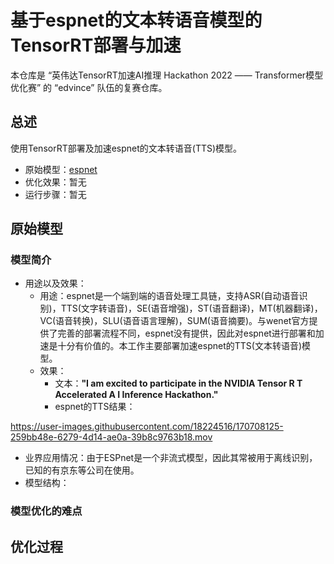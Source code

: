 # 基于espnet的文本转语音模型的TensorRT部署与加速

本仓库是 “英伟达TensorRT加速AI推理 Hackathon 2022 —— Transformer模型优化赛” 的 “edvince” 队伍的复赛仓库。

## 总述

使用TensorRT部署及加速espnet的文本转语音(TTS)模型。

 - 原始模型：[espnet](https://github.com/espnet/espnet)
 - 优化效果：暂无
 - 运行步骤：暂无

## 原始模型

### 模型简介

 - 用途以及效果：
    - 用途：espnet是一个端到端的语音处理工具链，支持ASR(自动语音识别)，TTS(文字转语音)，SE(语音增强)，ST(语音翻译)，MT(机器翻译)，VC(语音转换)，SLU(语音语言理解)，SUM(语音摘要)。与wenet官方提供了完善的部署流程不同，espnet没有提供，因此对espnet进行部署和加速是十分有价值的。本工作主要部署加速espnet的TTS(文本转语音)模型。
    - 效果：
        - 文本：**"I am excited to participate in the NVIDIA Tensor R T Accelerated A I Inference Hackathon."**
        - espnet的TTS结果：

https://user-images.githubusercontent.com/18224516/170708125-259bb48e-6279-4d14-ae0a-39b8c9763b18.mov

 - 业界应用情况：由于ESPnet是一个非流式模型，因此其常被用于离线识别，已知的有京东等公司在使用。
 - 模型结构：

### 模型优化的难点

## 优化过程
